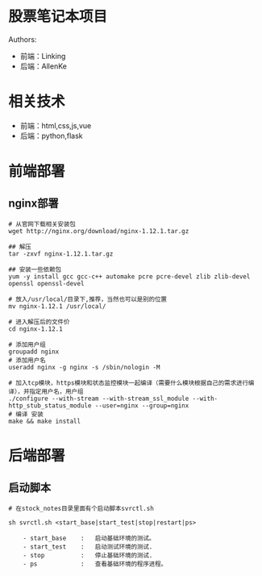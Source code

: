 # 股票笔记本项目
Authors:
- 前端：Linking
- 后端：AllenKe

# 相关技术
- 前端：html,css,js,vue
- 后端：python,flask

# 前端部署
## nginx部署

```shell
# 从官网下载相关安装包
wget http://nginx.org/download/nginx-1.12.1.tar.gz

## 解压   
tar -zxvf nginx-1.12.1.tar.gz  

## 安装一些依赖包
yum -y install gcc gcc-c++ automake pcre pcre-devel zlib zlib-devel openssl openssl-devel     

# 放入/usr/local/目录下,推荐，当然也可以是别的位置
mv nginx-1.12.1 /usr/local/ 

# 进入解压后的文件价
cd nginx-1.12.1

# 添加用户组
groupadd nginx
# 添加用户名                        
useradd nginx -g nginx -s /sbin/nologin -M 

# 加入tcp模块，https模块和状态监控模块一起编译（需要什么模块根据自己的需求进行编译），并指定用户名，用户组
./configure --with-stream --with-stream_ssl_module --with-http_stub_status_module --user=nginx --group=nginx 
# 编译 安装        
make && make install     
```

# 后端部署
## 启动脚本

```shell
# 在stock_notes目录里面有个启动脚本svrctl.sh

sh svrctl.sh <start_base|start_test|stop|restart|ps>

    - start_base    :   启动基础环境的测试。
    - start_test    :   启动测试环境的测试.
    - stop          :   停止基础环境的测试.
    - ps            :   查看基础环境的程序进程。   
```
